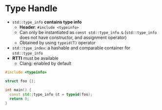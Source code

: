 # Type Handle

- `std::type_info` **contains type info**
  - **Header**: `#include <typeinfo>`
  - Can only be instantiated as `const std::type_info &` (`std::type_info` does
    not have constructor, and assignment operator)
  - Obtained by using `typeid(T)` operator
- `std::type_index`: a hashable and comparable container for `std::type_info`
- **RTTI** must be available
  - Clang: enabled by default

```cpp
#include <typeinfo>

struct foo {};

int main() {
  const std::type_info &t = typeid(foo);
  return 0;
}
```
